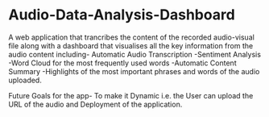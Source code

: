 # Audio-Data-Analysis-Dashboard
A web application that trancribes the content of the recorded audio-visual file along with a dashboard that visualises all the key information from the audio content including- Automatic Audio Transcription
         -Sentiment Analysis
         -Word Cloud for the most frequently used words
         -Automatic Content Summary
         -Highlights of the most important phrases and words of the audio uploaded.
         
 Future Goals for the app- To make it Dynamic i.e. the User can upload the URL of the audio and Deployment of the application.

